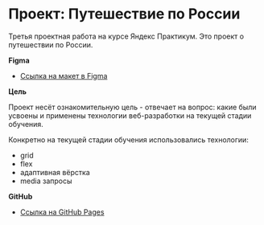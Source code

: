 # Проект: Путешествие по России

Третья проектная работа на курсе Яндекс Практикум.
Это проект о путешествии по России. 

**Figma**

* [Ссылка на макет в Figma](https://www.figma.com/file/5S2WSbEFL6awjVWJ0NWL8Q/Sprint-3_-Russia-_-desktop-mobile?node-id=28503%3A0)

**Цель**

Проект несёт ознакомительную цель - отвечает на вопрос: какие были усвоены и применены технологии веб-разработки на текущей стадии обучения.

Конкретно на текущей стадии обучения использовались технологии:
* grid
* flex
* адаптивная вёрстка
* media запросы

**GitHub**

* [Ссылка на GitHub Pages](https://hpqx13.github.io/russian-travel/index.html)